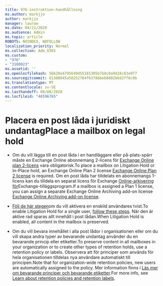 ```yaml
---
title: 976-instruktion-handhållning
ms.author: markjjo
author: markjjo
manager: lauraw
ms.date: 04/21/2020
ms.audience: Admin
ms.topic: article
ROBOTS: NOINDEX, NOFOLLOW
localization_priority: Normal
ms.collection: Adm_O365
ms.custom:
- "976"
- "3100023"
ms.assetid: ''
ms.openlocfilehash: 56620e4795649d55181305b7b8c0a9d28c83e977
ms.sourcegitcommit: 61308045a58252764f6378bbeb8802b6d2ff6c0b
ms.translationtype: MT
ms.contentlocale: sv-SE
ms.lasthandoff: 08/08/2020
ms.locfileid: "46596765"
---
```

# <a name="place-a-mailbox-on-legal-hold"></a><span data-ttu-id="29c70-102">Placera en post låda i juridiskt undantag</span><span class="sxs-lookup"><span data-stu-id="29c70-102">Place a mailbox on legal hold</span></span>

- <span data-ttu-id="29c70-103">Om du vill lägga till en post låda i en handläggare eller på-plats-spärr måste en Exchange Online abonnemang 2-licens för [Exchange Online plan 2-licens](https://docs.microsoft.com/office365/servicedescriptions/office-365-platform-service-description/office-365-plan-options) vara obligatorisk.</span><span class="sxs-lookup"><span data-stu-id="29c70-103">To place a mailbox on Litigation Hold or In-Place hold, an Exchange Online Plan 2 license [Exchange Online Plan 2 license](https://docs.microsoft.com/office365/servicedescriptions/office-365-platform-service-description/office-365-plan-options) is required.</span></span> <span data-ttu-id="29c70-104">Om en post låda har tilldelats en abonnemangs 1-licens kan du tilldela en separat licens för Exchange [Online-arkivering för](https://docs.microsoft.com/office365/servicedescriptions/exchange-online-archiving-service-description)Exchange-tilläggsprogram.</span><span class="sxs-lookup"><span data-stu-id="29c70-104">If a mailbox is assigned a Plan 1 license, you can assign a separate Exchange Online Archiving add-on license [Exchange Online Archiving add-on license](https://docs.microsoft.com/office365/servicedescriptions/exchange-online-archiving-service-description).</span></span>

- <span data-ttu-id="29c70-105">[Följ de här stegen](https://docs.microsoft.com/microsoft-365/compliance/create-a-litigation-hold)om du vill aktivera en enskild användares tvist.</span><span class="sxs-lookup"><span data-stu-id="29c70-105">To enable Litigation Hold for a single user, [follow these steps](https://docs.microsoft.com/microsoft-365/compliance/create-a-litigation-hold).</span></span> <span data-ttu-id="29c70-106">När den är aktive rad sparas allt innehåll i post lådan.</span><span class="sxs-lookup"><span data-stu-id="29c70-106">When Litigation Hold is enabled, all content in the mailbox is preserved.</span></span>

- <span data-ttu-id="29c70-107">Om du vill bevara innehållet i alla post lådor i organisationen eller om du vill skapa andra typer av bevarande undantag använder du en bevarande princip eller etiketter.</span><span class="sxs-lookup"><span data-stu-id="29c70-107">To preserve content in all mailboxes in your organization or to create other types of retention holds, use a retention policy or labels.</span></span> <span data-ttu-id="29c70-108">Observera att för principer som används för hela organisationen tilldelas nya användare automatiskt till principen.</span><span class="sxs-lookup"><span data-stu-id="29c70-108">Note that for organization-wide retention policies, new users are automatically assigned to the policy.</span></span> <span data-ttu-id="29c70-109">Mer information finns i [Läs mer om bevarande principer och bevarande etiketter](https://docs.microsoft.com/microsoft-365/compliance/retention-policies#applying-a-retention-policy-to-an-entire-organization-or-specific-locations).</span><span class="sxs-lookup"><span data-stu-id="29c70-109">For more info, see [Learn about retention policies and retention labels](https://docs.microsoft.com/microsoft-365/compliance/retention-policies#applying-a-retention-policy-to-an-entire-organization-or-specific-locations).</span></span> 

